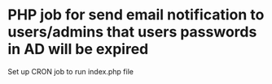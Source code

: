 # PHP job for send email notification to users/admins that users passwords in AD will be expired
Set up CRON job to run index.php file
